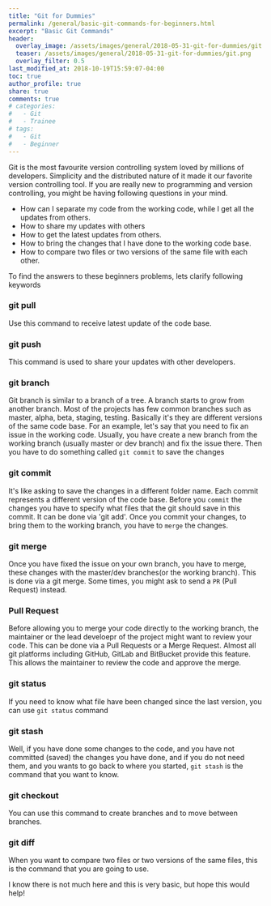 ```yaml
---
title: "Git for Dummies"
permalink: /general/basic-git-commands-for-beginners.html
excerpt: "Basic Git Commands"
header:
  overlay_image: /assets/images/general/2018-05-31-git-for-dummies/git.png
  teaser: /assets/images/general/2018-05-31-git-for-dummies/git.png
  overlay_filter: 0.5
last_modified_at: 2018-10-19T15:59:07-04:00
toc: true
author_profile: true
share: true
comments: true
# categories:
#   - Git
#   - Trainee
# tags:
#   - Git
#   - Beginner
---
```


Git is the most favourite version controlling system loved by millions of developers. 
Simplicity and the distributed nature of it made it our favorite version controlling tool.
If you are really new to programming and version controlling, you might be having following questions in your mind.

* How can I separate my code from the working code, while I get all the updates from others.
* How to share my updates with others
* How to get the latest updates from others.
* How to bring the changes that I have done to the working code base.
* How to compare two files or two versions of the same file with each other.

To find the answers to these beginners problems, lets clarify following keywords

### git pull
Use this command to receive latest update of the code base.

### git push
This command is used to share your updates with other developers.

### git branch 
Git branch is similar to a branch of a tree. A branch starts to grow from another branch.
Most of the projects has few common branches such as master, alpha, beta, staging, testing.
Basically it's they are different versions of the same code base.
For an example, let's say that you need to fix an issue in the working code.
Usually, you have create a new branch from the working branch (usually master or dev branch) and fix the issue there.
Then you have to do something called `git commit` to save the changes

### git commit
It's like asking to save the changes in a different folder name.
Each commit represents a different version of the code base.
Before you `commit` the changes you have to specify what files that the git should save in this commit.
It can be done via 'git add'.
Once you commit your changes, to bring them to the working branch, you have to `merge` the changes.
  
### git merge
Once you have fixed the issue on your own branch, you have to merge, these changes with the master/dev branches(or the working branch).
This is done via a git merge. Some times, you might ask to send a `PR` (Pull Request) instead.

### Pull Request

Before allowing you to merge your code directly to the working branch,
the maintainer or the lead develoepr of the project might want to review your code.
This can be done via a Pull Requests or a Merge Request.
Almost all git platforms including GitHub, GitLab and BitBucket provide this feature.
This allows the maintainer to review the code and approve the merge.

### git status
If you need to know what file have been changed since the last version, you can use `git status` command

### git stash
Well, if you have done some changes to the code, and you have not committed (saved) the changes you have done, and if you do not need them,
and you wants to go back to where you started,
`git stash` is the command that you want to know.

### git checkout
You can use this command to create branches and to move between branches.

### git diff
When you want to compare two files or two versions of the same files, this is the command that you are going to use.



I know there is not much here and this is very basic, but hope this would help!
